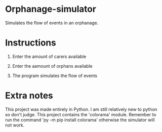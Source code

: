 # Orphanage-simulator
Simulates the flow of events in an orphanage.

# Instructions
1. Enter the amount of carers available

2. Enter the aamount of orphans available

3. The program simulates the flow of events

# Extra notes
This project was made entirely in Python.  I am still relatively new to python so don't judge.
This project contains the 'colorama' module.  Remember to run the command 'py -m pip install colorama' otherwise the simulator will not work.
